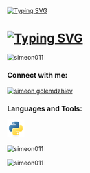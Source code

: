[![Typing SVG](https://readme-typing-svg.demolab.com?font=Oswald&weight=500&size=35&duration=1000&color=28E5FF&center=true&vCenter=true&multiline=true&repeat=false&width=600&height=100&lines=Hi+there+%F0%9F%91%8B;I'm+Simeon+Golemdzhiev)](https://git.io/typing-svg)
# [![Typing SVG](https://readme-typing-svg.demolab.com?font=Oswald&size=30&duration=4500&pause=1000&color=16E622&center=true&vCenter=true&multiline=true&repeat=false&width=600&height=100&lines=Python+Developer+%F0%9F%90%8D;In+the+process+of+learning+new+technologies+%F0%9F%9A%80)](https://git.io/typing-svg)
<p align="left"> <img src="https://komarev.com/ghpvc/?username=simeon011&label=Profile%20views&color=0e75b6&style=flat" alt="simeon011" /> </p>

<h3 align="left">Connect with me:</h3>
<p align="left">
  <a href="https://linkedin.com/in/simeon golemdzhiev" target="blank"><img align="center" src="https://raw.githubusercontent.com/rahuldkjain/github-profile-readme-generator/master/src/images/icons/Social/linked-in-alt.svg" alt="simeon golemdzhiev" height="30" width="40" /></a>
</p>

<h3 align="left">Languages and Tools:</h3>
<p align="left"> <a href="https://www.python.org" target="_blank" rel="noreferrer"> <img src="https://raw.githubusercontent.com/devicons/devicon/master/icons/python/python-original.svg" alt="python" width="40" height="40"/> </a> </p>

<p><img align="center" src="https://github-readme-stats.vercel.app/api/top-langs?username=simeon011&show_icons=true&locale=en&layout=compact" alt="simeon011" /></p>

<p><img align="center" src="https://github-readme-streak-stats.herokuapp.com/?user=simeon011&" alt="simeon011" /></p>
